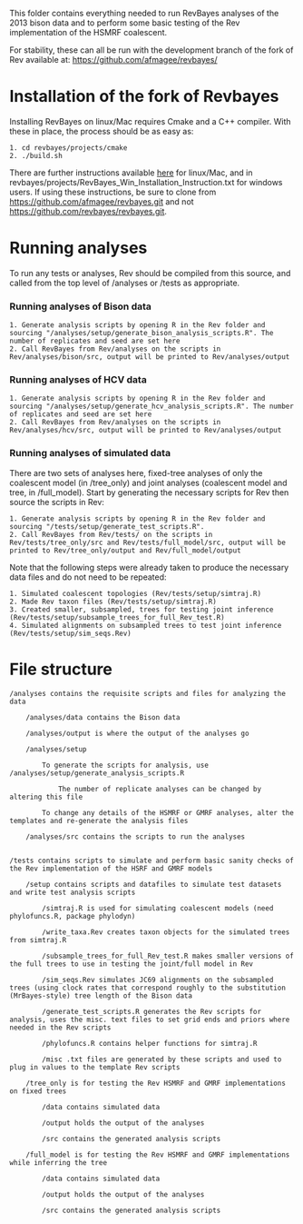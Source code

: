 This folder contains everything needed to run RevBayes analyses of the 2013 bison data and to perform some basic testing of the Rev implementation of the HSMRF coalescent.

For stability, these can all be run with the development branch of the fork of Rev available at: https://github.com/afmagee/revbayes/

# Installation of the fork of Revbayes

Installing RevBayes on linux/Mac requires Cmake and a C++ compiler. With these in place, the process should be as easy as:
    
    1. cd revbayes/projects/cmake
    2. ./build.sh

There are further instructions available [here](http://revbayes.github.io/software.html) for linux/Mac, and in revbayes/projects/RevBayes\_Win\_Installation\_Instruction.txt for windows users. If using these instructions, be sure to clone from https://github.com/afmagee/revbayes.git and not https://github.com/revbayes/revbayes.git.

# Running analyses

To run any tests or analyses, Rev should be compiled from this source, and called from the top level of /analyses or /tests as appropriate.

### Running analyses of Bison data
    
    1. Generate analysis scripts by opening R in the Rev folder and sourcing "/analyses/setup/generate_bison_analysis_scripts.R". The number of replicates and seed are set here
    2. Call RevBayes from Rev/analyses on the scripts in Rev/analyses/bison/src, output will be printed to Rev/analyses/output

### Running analyses of HCV data
    
    1. Generate analysis scripts by opening R in the Rev folder and sourcing "/analyses/setup/generate_hcv_analysis_scripts.R". The number of replicates and seed are set here
    2. Call RevBayes from Rev/analyses on the scripts in Rev/analyses/hcv/src, output will be printed to Rev/analyses/output
     
### Running analyses of simulated data
There are two sets of analyses here, fixed-tree analyses of only the coalescent model (in /tree\_only) and joint analyses (coalescent model and tree, in /full\_model).
Start by generating the necessary scripts for Rev then source the scripts in Rev:

    1. Generate analysis scripts by opening R in the Rev folder and sourcing "/tests/setup/generate_test_scripts.R". 
    2. Call RevBayes from Rev/tests/ on the scripts in Rev/tests/tree_only/src and Rev/tests/full_model/src, output will be printed to Rev/tree_only/output and Rev/full_model/output


Note that the following steps were already taken to produce the necessary data files and do not need to be repeated:

    1. Simulated coalescent topologies (Rev/tests/setup/simtraj.R)
    2. Made Rev taxon files (Rev/tests/setup/simtraj.R)
    3. Created smaller, subsampled, trees for testing joint inference (Rev/tests/setup/subsample_trees_for_full_Rev_test.R)
    4. Simulated alignments on subsampled trees to test joint inference (Rev/tests/setup/sim_seqs.Rev)


# File structure
    
    /analyses contains the requisite scripts and files for analyzing the data
    
        /analyses/data contains the Bison data
        
        /analyses/output is where the output of the analyses go
        
        /analyses/setup
            
            To generate the scripts for analysis, use /analyses/setup/generate_analysis_scripts.R 
            
                The number of replicate analyses can be changed by altering this file
            
            To change any details of the HSMRF or GMRF analyses, alter the templates and re-generate the analysis files
    
        /analyses/src contains the scripts to run the analyses
        
        
    /tests contains scripts to simulate and perform basic sanity checks of the Rev implementation of the HSRF and GMRF models
        
        /setup contains scripts and datafiles to simulate test datasets and write test analysis scripts
            
            /simtraj.R is used for simulating coalescent models (need phylofuncs.R, package phylodyn)
            
            /write_taxa.Rev creates taxon objects for the simulated trees from simtraj.R
            
            /subsample_trees_for_full_Rev_test.R makes smaller versions of the full trees to use in testing the joint/full model in Rev
            
            /sim_seqs.Rev simulates JC69 alignments on the subsampled trees (using clock rates that correspond roughly to the substitution (MrBayes-style) tree length of the Bison data
            
            /generate_test_scripts.R generates the Rev scripts for analysis, uses the misc. text files to set grid ends and priors where needed in the Rev scripts
            
            /phylofuncs.R contains helper functions for simtraj.R
            
            /misc .txt files are generated by these scripts and used to plug in values to the template Rev scripts
        
        /tree_only is for testing the Rev HSMRF and GMRF implementations on fixed trees
            
            /data contains simulated data    
            
            /output holds the output of the analyses
            
            /src contains the generated analysis scripts
    
        /full_model is for testing the Rev HSMRF and GMRF implementations while inferring the tree
            
            /data contains simulated data    
            
            /output holds the output of the analyses
            
            /src contains the generated analysis scripts
    

    
